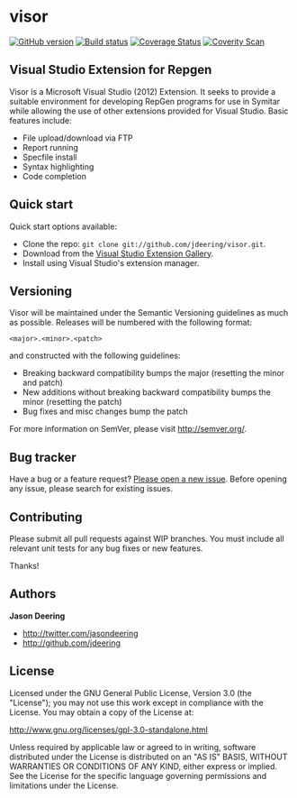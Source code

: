 visor
=====
[![GitHub version](https://badge.fury.io/gh/jdeering%2Fvisor.svg)](http://badge.fury.io/gh/jdeering%2Fvisor)
[![Build status](https://ci.appveyor.com/api/projects/status/ogvk387s3qxvoi6d?svg=true)](https://ci.appveyor.com/project/jdeering/visor)
[![Coverage Status](https://img.shields.io/coveralls/jdeering/visor.svg)](https://coveralls.io/r/jdeering/visor)
[![Coverity Scan](https://scan.coverity.com/projects/3917/badge.svg)](https://scan.coverity.com/projects/3917)


Visual Studio Extension for Repgen
-----
Visor is a Microsoft Visual Studio (2012) Extension. It seeks to provide a suitable environment for developing RepGen programs for use in Symitar while allowing the use of other extensions provided for Visual Studio. Basic features include:

* File upload/download via FTP
* Report running
* Specfile install
* Syntax highlighting
* Code completion



## Quick start

Quick start options available:

* Clone the repo: `git clone git://github.com/jdeering/visor.git`.
* Download from the [Visual Studio Extension Gallery](https://visualstudiogallery.msdn.microsoft.com/71232bd9-413c-49a6-b77b-cb0c5d00d84c).
* Install using Visual Studio's extension manager.



## Versioning

Visor will be maintained under the Semantic Versioning guidelines as much as possible. Releases will be numbered with the following format:

`<major>.<minor>.<patch>`

and constructed with the following guidelines:

* Breaking backward compatibility bumps the major (resetting the minor and patch)
* New additions without breaking backward compatibility bumps the minor (resetting the patch)
* Bug fixes and misc changes bump the patch

For more information on SemVer, please visit http://semver.org/.



## Bug tracker

Have a bug or a feature request? [Please open a new issue](https://github.com/jdeering/visor/issues). Before opening any issue, please search for existing issues.



## Contributing

Please submit all pull requests against WIP branches. You must include all relevant unit tests for any bug fixes or new features.

Thanks!



## Authors

**Jason Deering**

+ http://twitter.com/jasondeering
+ http://github.com/jdeering



## License

Licensed under the GNU General Public License, Version 3.0 (the "License"); you may not use this work except in compliance with the License. You may obtain a copy of the License at:

   http://www.gnu.org/licenses/gpl-3.0-standalone.html

Unless required by applicable law or agreed to in writing, software distributed under the License is distributed on an "AS IS" BASIS, WITHOUT WARRANTIES OR CONDITIONS OF ANY KIND, either express or implied. See the License for the specific language governing permissions and limitations under the License.
